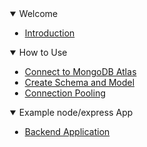 <details style="margin-left: 20px" open>
<summary>Welcome</summary>

- [Introduction](./home.md)

</details>

<details  open  style="margin-left: 20px">
<summary>How to Use</summary>

- [Connect to MongoDB Atlas](./guide/connection.md)
- [Create Schema and Model](./guide/schema.md)
- [Connection Pooling](./guide/connection-pool.md)

</details>

<details open style="margin-left: 20px">
<summary>Example node/express App</summary>

- [Backend Application](./guide/typescript.md)

</details>
